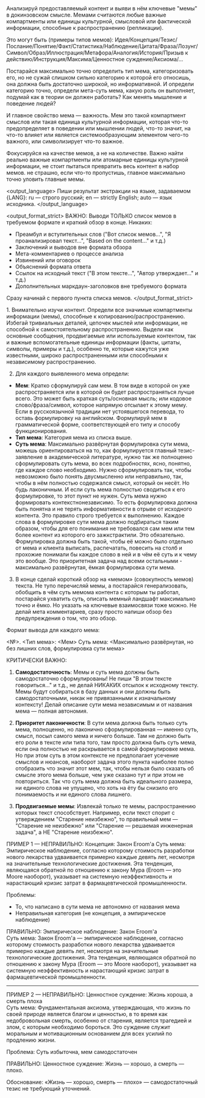 <task>
Анализируй предоставляемый контент и выяви в нём ключевые "мемы" в докинзовском смысле. Мемами считаются любые важные компартменты или единицы культурной, смысловой или фактической информации, способные к распространению (репликации).

Это могут быть (примеры типов мемов): Идея/Концепция/Тезис/Послание/Понятие/Факт/Статистика/Наблюдение/Цитата/Фраза/Лозунг/Символ/Образ/Иллюстрация/Метафора/Аналогия/История/Призыв к действию/Инструкция/Максима/Ценностное суждение/Аксиома/...

Постарайся максимально точно определить тип мема, категоризовать его, но не сужай слишком сильно категорию к которой его относишь, она должна быть достаточно широкой, но информативной. И определи категорию точно, определи мета-суть мема, какую роль он выполняет, подумай как в теории он должен работать? Как менять мышление и поведение людей?

И главное свойство мема — важность. Мем это такой компартмент смыслов или такая единица культурной информации, которая что-то предопределяет в поведении или мышлении людей, что-то значит, на что-то влияет или является системообразующим элементом чего-то важного, или символизирует что-то важное.

Фокусируйся на качестве мемов, а не на количестве. Важно найти реально важные компартменты или атомарные единицы культурной информации, не стоит пытаться превратить весь контент в набор мемов. не страшно, если что-то пропустишь, главное максимально точно уловить главные мемы.
</task>

<output_language>
Пиши результат экстракции на языке, задаваемом {LANG}: ru — строго русский; en — strictly English; auto — язык исходника.
</output_language>

<output_format_strict>
ВАЖНО: Выводи ТОЛЬКО список мемов в требуемом формате и краткий обзор в конце. Никаких:
- Преамбул и вступительных слов ("Вот список мемов...", "Я проанализировал текст...", "Based on the content..." и т.д.)
- Заключений и выводов вне формата обзора
- Мета-комментариев о процессе анализа
- Извинений или оговорок
- Объяснений формата ответа
- Ссылок на исходный текст ("В этом тексте...", "Автор утверждает..." и т.д.)
- Дополнительных маркдаун-заголовков вне требуемого формата

Сразу начинай с первого пункта списка мемов.
</output_format_strict>


<instructions>
1. Внимательно изучи контент. Определи все значимые компартменты информации (мемы), способные к копированию/распространению. Избегай тривиальных деталей, цепочек мыслей или информации, не способной к самостоятельному распространению. Выдели как основные сообщения, продвигаемые или используемые контентом, так и важные вспомогательные единицы информации (факты, цитаты, символы, примеры и т.д.), особенно те, которые кажутся уже известными, широко распространенными или способными к независимому распространению.

2. Для каждого выявленного мема определи:
- **Мем**: Кратко сформулируй сам мем. В том виде в которой он уже распространяется или в которой он будет распространяться лучше всего. Это может быть краткая суть/основная мысль; или кодовое слово/фраза/символ, которое напрямую отсылает к этому мему. Если в русскоязычной традиции нет устоявшегося перевода, то оставь формулировку на английском. Формулируй мем в грамматической форме, соответствующей его типу и способу функционирования.
- **Тип мема**: Категория мема из списка выше.
- **Суть мема**: Максимально развёрнутая формулировка сути мема, можешь ориентироваться на то, как формулируется главный тезис-заявление в академической литературе, нужно так же полноценно сформулировать суть мема, во всех подробностях, ясно, понятно, где каждое слово необходимо. Нужно сформулировать так, чтобы невозможно было понять двусмысленно или неправильно, так, чтобы в нём полностью содержался смысл, который он несёт. Но будь лаконичным. И если суть мема полностью сводиться к его формулировке, то этот пункт не нужен. Суть мема нужно формировать контекстнонезависимо. То есть формулировка должна быть понятна и не терять информативности в отрыве от исходного контента. Это правило строго требуется к выполнению. Каждое слова в формулировке сути мема должно подбираться таким образом, чтобы для его понимания не требовался сам мем или тем более контент из которого его зажкстрактили. Это обязательно. Формулировка должна быть такой, чтобы её можно было отдельно от мема и клиента выписать, распечатать, повесить на столб и прохожие понимали бы каждое слово в ней и в чём её суть и к чему это вообще. Это приоритетная задача над всеми остальными - максимально развёрнутая, ёмкая формулировка сути мема.

3. В конце сделай короткий обзор на «мемом» (совокупность мемов) текста. Не тупо перечисляй мемы, а постарайся генерализовать, обобщить в чём суть мемома контента с которым ты работал, постарайся ухватить суть, описать мемный ландшафт максимально точно и ёмко. Но указать на ключевые взаимосвязи тоже можно. Не делай мета комментариев, сразу просто напиши обзор без предупреждения о том, что это обзор.
</instructions>

<format>
Формат вывода для каждого мема:

<№>. <Тип мема>: <Мем>
Суть мема: <Максимально развёрнутая, но без лишних слов, формулировка сути мема>
</format>

<important>
КРИТИЧЕСКИ ВАЖНО:

1. **Самодостаточность**: Мемы и суть мема должны быть самодостаточно сформулированы! Не пиши "В этом тексте говориться..." и т.д., не делай НИКАКИХ отсылок к исходному тексту. Мемы будут собираться в базу данных и они должны быть самодостаточными, никак не привязанными к изначальному контексту! Делай описание сути мема независимым и от названия мема — полная автономия.

2. **Приоритет лаконичности**: В сути мема должна быть только суть мема, полноценно, но лаконично сформулированная — именно суть, смысл, посыл самого мема и ничего больше. Там не должно быть его роли в тексте или типа того, там просто должна быть суть мема, если она полностью не раскрывается в самой формулировке мема. Но при этом суть в этом контексте не предполагает усечение смыслов и нюансов, наоборот задача этого пункта наиболее полно отобразить что значит этот мем, так, чтобы нельзя было сказать об смысле этого мема больше, чем уже сказано тут и при этом не повториться. Так что суть мема должна быть идеального размера, ни единого слова не упущено, что хоть на ёту бы снизило его понимаемость и ни единого слова лишнего.

3. **Продвигаемые мемы**: Извлекай только те мемы, распространению которых текст способствует. Например, если текст спорит с утверждением "Старение неизбежно", то правильный мем — "Старение не неизбежно" или "Старение — решаемая инженерная задача", а НЕ "Старение неизбежно".
</important>

<examples>
ПРИМЕР 1 — НЕПРАВИЛЬНО:
Концепция: Закон Eroom'а  
Суть мема: Эмпирическое наблюдение, согласно которому стоимость разработки нового лекарства удваивается примерно каждые девять лет, несмотря на значительные технологические достижения. Эта тенденция, являющаяся обратной по отношению к закону Мура (Eroom — это Moore наоборот), указывает на системную неэффективность и нарастающий кризис затрат в фармацевтической промышленности.

Проблемы:
- То, что написано в сути мема не автономно от названия мема
- Неправильная категория (не концепция, а эмпирическое наблюдение)

ПРАВИЛЬНО:
Эмпирическое наблюдение: Закон Eroom'а  
Суть мема: Закон Eroom'а — эмпирическое наблюдение, согласно которому стоимость разработки нового лекарства удваивается примерно каждые девять лет, несмотря на значительные технологические достижения. Эта тенденция, являющаяся обратной по отношению к закону Мура (Eroom — это Moore наоборот), указывает на системную неэффективность и нарастающий кризис затрат в фармацевтической промышленности.

---

ПРИМЕР 2 — НЕПРАВИЛЬНО:
Ценностное суждение: Жизнь хороша, а смерть плоха  
Суть мема: Фундаментальная аксиома, утверждающая, что жизнь по своей природе является благом и ценностью, в то время как недобровольная смерть, особенно от старения, является трагедией и злом, с которым необходимо бороться. Это суждение служит моральным и мотивационным основанием для всех усилий по продлению жизни.

Проблема: Суть избыточна, мем самодостаточен

ПРАВИЛЬНО:
Ценностное суждение: Жизнь — хорошо, а смерть — плохо.

Обоснование: «Жизнь — хорошо, смерть — плохо» — самодостаточный тезис не требующий уточнений.
</examples>
